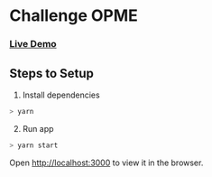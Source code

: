 # Challenge OPME

### [Live Demo](https://challenge-opme.netlify.com/)

## Steps to Setup

1. Install dependencies

```bash
> yarn
```

2. Run app

```bash
> yarn start
```

Open <http://localhost:3000> to view it in the browser.

